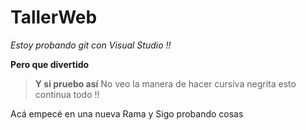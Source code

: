 # TallerWeb

*Estoy probando git con Visual Studio !!*

**Pero que divertido**

> **Y si pruebo así** No veo la manera de hacer cursiva negrita esto continua todo !!

Acá empecé en una nueva Rama y Sigo probando cosas